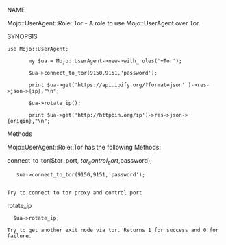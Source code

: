 NAME
   
   Mojo::UserAgent::Role::Tor - A role to use Mojo::UserAgent over Tor.

SYNOPSIS
        
    use Mojo::UserAgent;
           
           my $ua = Mojo::UserAgent->new->with_roles('+Tor');
           
           $ua->connect_to_tor(9150,9151,'password');
           
           print $ua->get('https://api.ipify.org/?format=json' )->res->json->{ip},"\n";
           
           $ua->rotate_ip();
           
           print $ua->get('http://httpbin.org/ip')->res->json->{origin},"\n";

Methods
   
   Mojo::UserAgent::Role::Tor has the following Methods:

  
  connect_to_tor($tor_port, $tor_control_port,$password);
        
       
       $ua->connect_to_tor(9150,9151,'password');

  
    Try to connect to tor proxy and control port
  
  rotate_ip
      
      $ua->rotate_ip;

    Try to get another exit node via tor. Returns 1 for success and 0 for
    failure.


